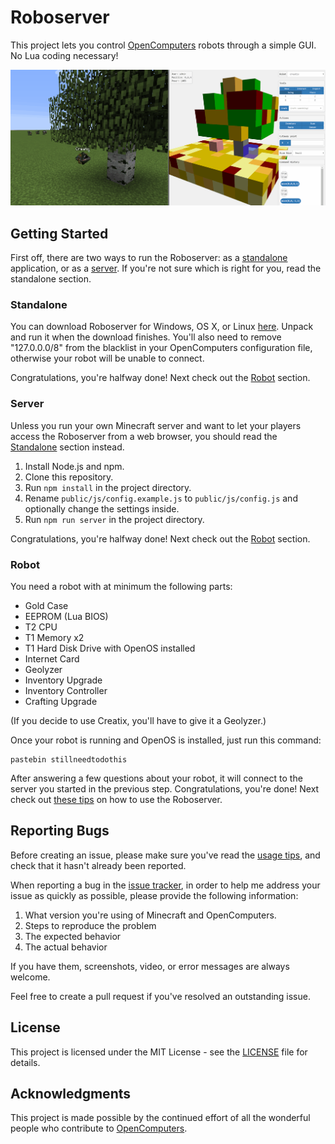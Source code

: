 # Roboserver

This project lets you control [OpenComputers](http://ocdoc.cil.li/) robots through a simple GUI. No Lua coding necessary!

![A robot being controlled by the Roboserver](public/assets/tree.gif)

## Getting Started

First off, there are two ways to run the Roboserver: as a [standalone](#standalone) application, or as a [server](#server). If you're not sure which is right for you, read the standalone section.

### Standalone

You can download Roboserver for Windows, OS X, or Linux [here](). Unpack and run it when the download finishes. You'll also need to remove "127.0.0.0/8" from the blacklist in your OpenComputers configuration file, otherwise your robot will be unable to connect.

Congratulations, you're halfway done! Next check out the [Robot](#robot) section.

### Server

Unless you run your own Minecraft server and want to let your players access the Roboserver from a web browser, you should read the [Standalone](#standalone) section instead.

1. Install Node.js and npm.
2. Clone this repository.
3. Run ```npm install``` in the project directory.
4. Rename ```public/js/config.example.js``` to ```public/js/config.js``` and optionally change the settings inside.
5. Run ```npm run server``` in the project directory.

Congratulations, you're halfway done! Next check out the [Robot](#robot) section.

### Robot

You need a robot with at minimum the following parts:
* Gold Case
* EEPROM (Lua BIOS)
* T2 CPU
* T1 Memory x2
* T1 Hard Disk Drive with OpenOS installed
* Internet Card
* Geolyzer
* Inventory Upgrade
* Inventory Controller
* Crafting Upgrade

(If you decide to use Creatix, you'll have to give it a Geolyzer.)

Once your robot is running and OpenOS is installed, just run this command:

```
pastebin stillneedtodothis
```

After answering a few questions about your robot, it will connect to the server you started in the previous step. Congratulations, you're done! Next check out [these tips](tips.md) on how to use the Roboserver.

## Reporting Bugs

Before creating an issue, please make sure you've read the [usage tips](tips.md), and check that it hasn't already been reported.

When reporting a bug in the [issue tracker](https://github.com/dunstad/roboserver/issues?q=is%3Aopen), in order to help me address your issue as quickly as possible, please provide the following information:

1. What version you're using of Minecraft and OpenComputers.
1. Steps to reproduce the problem
2. The expected behavior
3. The actual behavior

If you have them, screenshots, video, or error messages are always welcome.

Feel free to create a pull request if you've resolved an outstanding issue.

## License

This project is licensed under the MIT License - see the [LICENSE](LICENSE) file for details.

## Acknowledgments

This project is made possible by the continued effort of all the wonderful people who contribute to [OpenComputers](https://github.com/MightyPirates/OpenComputers).